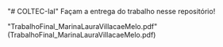 "# COLTEC-IaI"
Façam a entrega do trabalho nesse repositório!

"TrabalhoFinal_MarinaLauraVillacaeMelo.pdf"(TrabalhoFinal_MarinaLauraVillacaeMelo.pdf)
